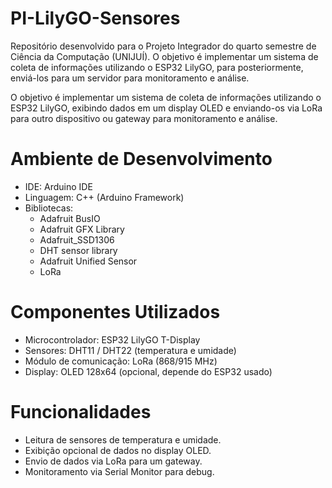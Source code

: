 # PI-LilyGO-Sensores
Repositório desenvolvido para o Projeto Integrador do quarto semestre de Ciência da Computação (UNIJUÍ). O objetivo é implementar um sistema de coleta de informações utilizando o ESP32 LilyGO, para posteriormente, enviá-los para um servidor para monitoramento e análise.

O objetivo é implementar um sistema de coleta de informações utilizando o ESP32 LilyGO, exibindo dados em um display OLED e enviando-os via LoRa para outro dispositivo ou gateway para monitoramento e análise.

# Ambiente de Desenvolvimento
- IDE: Arduino IDE
- Linguagem: C++ (Arduino Framework)
- Bibliotecas:
  - Adafruit BusIO
  - Adafruit GFX Library
  - Adafruit_SSD1306
  - DHT sensor library
  - Adafruit Unified Sensor
  - LoRa

# Componentes Utilizados
- Microcontrolador: ESP32 LilyGO T-Display
- Sensores: DHT11 / DHT22 (temperatura e umidade)
- Módulo de comunicação: LoRa (868/915 MHz)
- Display: OLED 128x64 (opcional, depende do ESP32 usado)

# Funcionalidades
- Leitura de sensores de temperatura e umidade.
- Exibição opcional de dados no display OLED.
- Envio de dados via LoRa para um gateway.
- Monitoramento via Serial Monitor para debug.
